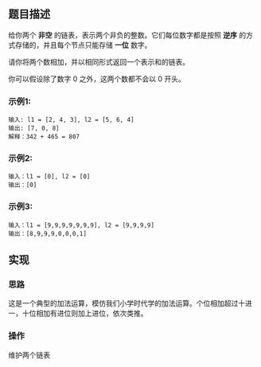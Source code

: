 ## 题目描述
给你两个 **非空** 的链表，表示两个非负的整数。它们每位数字都是按照 **逆序** 的方式存储的，并且每个节点只能存储 **一位** 数字。

请你将两个数相加，并以相同形式返回一个表示和的链表。

你可以假设除了数字 0 之外，这两个数都不会以 0 开头。

### 示例1:
```
输入: l1 = [2, 4, 3], l2 = [5, 6, 4]
输出: [7, 0, 8]
解释：342 + 465 = 807
```
### 示例2:
```
输入：l1 = [0], l2 = [0]
输出：[0]
```
### 示例3:
```
输入：l1 = [9,9,9,9,9,9,9], l2 = [9,9,9,9]
输出：[8,9,9,9,0,0,0,1]
```
## 实现
### 思路
这是一个典型的加法运算，模仿我们小学时代学的加法运算。个位相加超过十进一，十位相加有进位则加上进位，依次类推。

### 操作
维护两个链表
